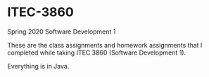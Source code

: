 # ITEC-3860
Spring 2020 Software Development 1

These are the class assignments and homework assignments that I completed while taking ITEC 3860 (Software Development 1).

Everything is in Java.
